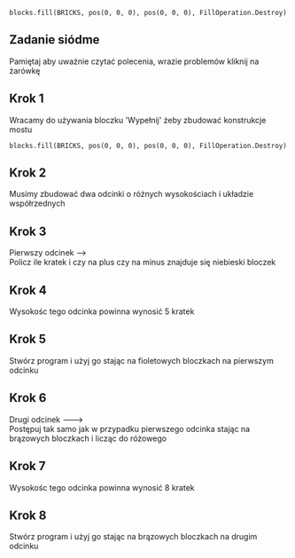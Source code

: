 ```blocks
blocks.fill(BRICKS, pos(0, 0, 0), pos(0, 0, 0), FillOperation.Destroy)
```

## Zadanie siódme
Pamiętaj aby uważnie czytać polecenia, wrazie problemów kliknij na żarówkę

## Krok 1
Wracamy do używania bloczku 'Wypełnij' żeby zbudować konstrukcje mostu
```blocks
blocks.fill(BRICKS, pos(0, 0, 0), pos(0, 0, 0), FillOperation.Destroy)
```
## Krok 2
Musimy zbudować dwa odcinki o różnych wysokościach i układzie współrzednych

## Krok 3
Pierwszy odcinek --><br>
Policz ile kratek i czy na plus czy na minus znajduje się niebieski bloczek 
## Krok 4
Wysokośc tego odcinka powinna wynosić 5 kratek

## Krok 5 
Stwórz program i użyj go stając na fioletowych bloczkach na pierwszym odcinku 

## Krok 6 
Drugi odcinek ---><br>
Postępuj tak samo jak w przypadku pierwszego odcinka stając na brązowych bloczkach i licząc do różowego
## Krok 7 
Wysokośc tego odcinka powinna wynosić 8 kratek

## Krok 8
Stwórz program i użyj go stając na brązowych bloczkach na drugim odcinku 
